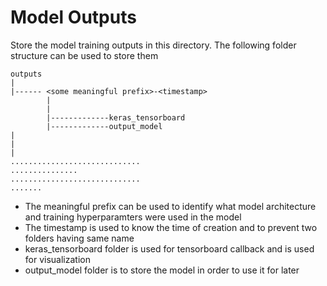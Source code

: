 # Model Outputs

Store the model training outputs in this directory.
The following folder structure can be used to store them

```
outputs
|
|------ <some meaningful prefix>-<timestamp>
        |
        |
        |-------------keras_tensorboard
        |-------------output_model
|
|
|
.............................
...............
.............................
.......
```

- The meaningful prefix can be used to identify what model architecture and training hyperparamters were used in the model
- The timestamp is used to know the time of creation and to prevent two folders having same name
- keras_tensorboard folder is used for tensorboard callback and is used for visualization
- output_model folder is to store the model in order to use it for later
